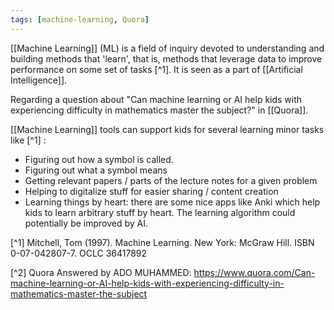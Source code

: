 ```yaml
---
tags: [machine-learning, Quora]
---
```


[[Machine Learning]] (ML) is a field of inquiry devoted to understanding and building methods that 'learn', that is, methods that leverage data to improve performance on some set of tasks [^1]. It is seen as a part of [[Artificial Intelligence]].


Regarding a question about "Can machine learning or AI help kids with experiencing difficulty in mathematics master the subject?" in [[Quora]].


[[Machine Learning]]  tools can support kids for several learning minor tasks like [^1] :
-   Figuring out how a symbol is called.
-   Figuring out what a symbol means
-   Getting relevant papers / parts of the lecture notes for a given problem
-   Helping to digitalize stuff for easier sharing / content creation
-   Learning things by heart: there are some nice apps like Anki which help kids to learn arbitrary stuff by heart. The learning algorithm could potentially be improved by AI. 


[^1] Mitchell, Tom (1997). Machine Learning. New York: McGraw Hill. ISBN 0-07-042807-7. OCLC 36417892 

[^2] Quora Answered by ADO MUHAMMED: https://www.quora.com/Can-machine-learning-or-AI-help-kids-with-experiencing-difficulty-in-mathematics-master-the-subject 